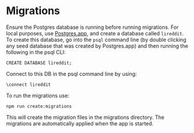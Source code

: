 # Migrations
Ensure the Postgres database is running before running migrations. For local purposes, use [Postgres.app](https://postgresapp.com/documentation/), and create a database called `lireddit`. To create this database, go into the `psql` command line (by double clicking any seed database that was created by Postgres.app) and then running the following in the psql CLI:

```
CREATE DATABASE lireddit;
```

Connect to this DB in the psql command line by using:

```
\connect lireddit
```

To run the migrations use:

```
npm run create:migrations
```

This will create the migration files in the migrations directory. The migrations are automatically applied when the app is started.
